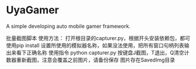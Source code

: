# UyaGamer
A simple developing auto mobile gamer framework.

批量截图脚本
使用方法： 
打开根目录的capturer.py，根据开头安装依赖包，都可使用pip install
设置所使用的模拟器名称，如果没法使用，把所有窗口句柄列表输出来看下正确名称
使用指令 python capturer.py 按键盘J截图，T退出，Q清空计数器重新截图，注意会覆盖之前图片，请备份保存
图片存在SavedImg目录
